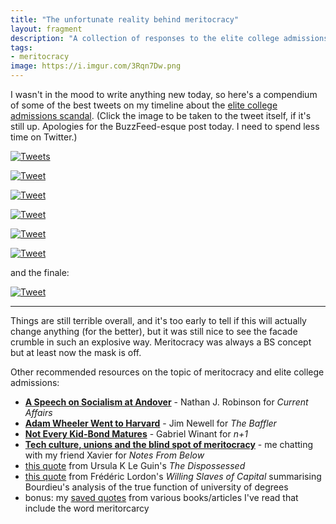 ```yaml
---
title: "The unfortunate reality behind meritocracy"
layout: fragment
description: "A collection of responses to the elite college admissions scandals."
tags:
- meritocracy
image: https://i.imgur.com/3Rqn7Dw.png
---
```


I wasn't in the mood to write anything new today, so here's a compendium of some of the best tweets on my timeline about the [elite college admissions scandal](https://www.theatlantic.com/ideas/archive/2019/03/college-bribe-scandal-shows-elite-college-obsession/584719/). (Click the image to be taken to the tweet itself, if it's still up. Apologies for the BuzzFeed-esque post today. I need to spend less time on Twitter.)

[![Tweets](https://i.imgur.com/Hpc8UFf.png)](https://twitter.com/drvox/status/1105532024360595456)

[![Tweet](https://i.imgur.com/9u9pk1b.png)](https://twitter.com/jawnv6/status/1105557767295688704)

[![Tweet](https://i.imgur.com/z1g6AfA.png)](https://twitter.com/AnandWrites/status/1105662610832277504)

[![Tweet](https://i.imgur.com/QhR3WCJ.png)](https://twitter.com/AsteadWesley/status/1105494662775746567)

[![Tweet](https://i.imgur.com/52JTKHj.png)](https://twitter.com/HeerJeet/status/1105544149204459532)

[![Tweet](https://i.imgur.com/RypG4NV.png)](https://twitter.com/AthertonKD/status/1105500890683727872)

and the finale:

[![Tweet](https://i.imgur.com/ilX1h2Q.png)](https://twitter.com/HeerJeet/status/1105511554555043841)

***

Things are still terrible overall, and it's too early to tell if this will actually change anything (for the better), but it was still nice to see the facade crumble in such an explosive way. Meritocracy was always a BS concept but at least now the mask is off.

Other recommended resources on the topic of meritocracy and elite college admissions:

* [**A Speech on Socialism at Andover**](https://www.currentaffairs.org/2019/02/a-speech-on-socialism-at-andover) - Nathan J. Robinson for _Current Affairs_
* [**Adam Wheeler Went to Harvard**](https://thebaffler.com/salvos/adam-wheeler-went-to-harvard) - Jim Newell for _The Baffler_
* [**Not Every Kid-Bond Matures**](https://nplusonemag.com/issue-30/reviews/not-every-kid-bond-matures-2/) - Gabriel Winant for _n+1_
* [**Tech culture, unions and the blind spot of meritocracy**](https://notesfrombelow.org/article/tech-culture-unions-meritocracy) - me chatting with my friend Xavier for _Notes From Below_
* [this quote](http://bookmarker.dellsystem.me/note/3449) from Ursula K Le Guin's _The Dispossessed_
* [this quote](http://bookmarker.dellsystem.me/note/1166) from Frédéric Lordon's _Willing Slaves of Capital_ summarising Bourdieu's analysis of the true function of university of degrees
* bonus: my [saved quotes](http://bookmarker.dellsystem.me/search?q=meritocracy&mode=notes) from various books/articles I've read that include the word meritorcarcy
